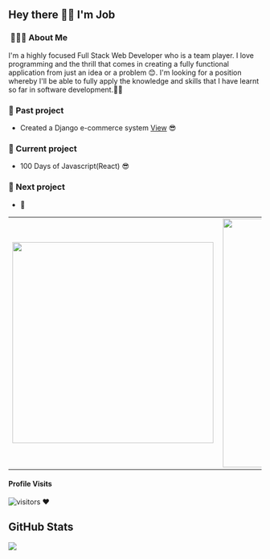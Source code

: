 <h2> Hey there 👋🏾 I'm Job</h2>

<h3> &nbsp;👩🏾‍💻 About Me </h3>

I'm a highly focused Full Stack Web Developer who is a team player. I love
programming and the thrill that comes in creating a fully functional application
from just an idea or a problem 😊. I'm looking for a position whereby I'll be able to
fully apply the knowledge and skills that I have learnt so far in software
development.🧑‍💻

<h3> 🌱 Past project </h3>

- Created a Django e-commerce system <a href="https://bonjoe.herokuapp.com/">View</a> 😎

<h3> 🌱 Current project </h3>

- 100 Days of Javascript(React) 😎

<h3> 🔮 Next project </h3>

- 📖<br>


<center>
<table>
  <tr>
      <td><img width="400px" align="left" src="https://github-readme-stats.vercel.app/api/top-langs/?username=jobkarani&hide=html&layout=compact&show_icons=true&theme=tokyonight" /></td>
      <td><img width="495px" align="left" src="https://github-readme-stats.vercel.app/api?username=jobkarani&contribs&count_private=true&layout=compact&show_icons=true&theme=tokyonight&custom_title=CodeMonkey's%20github%20stats" /></td>
</table>
</center>

#### Profile Visits 

![visitors](https://visitor-badge.glitch.me/badge?page_id=jobkarani.) ❤️

<h2>GitHub Stats</h2>
<a align="center"href="https://readme-stats-cfgj2cxdy.vercel.app/api?username=maryan23&count_private=true&show_icons=true&theme=cobalt">
  <img align="center" src = "https://github-readme-streak-stats.herokuapp.com/?user=jobkarani&">
</a><br>

<!---
jobkarani/jobkarani is a ✨ special ✨ repository because its `README.md` (this file) appears on your GitHub profile.
You can click the Preview link to take a look at your changes.
--->
